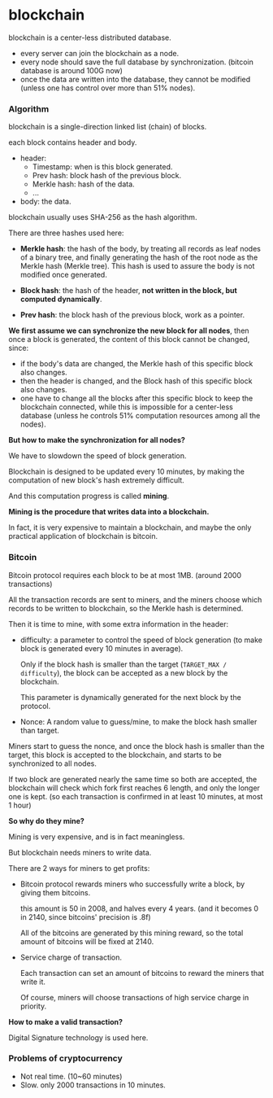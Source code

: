 # blockchain

blockchain is a center-less distributed database.

* every server can join the blockchain as a node.
* every node should save the full database by synchronization. (bitcoin database is around 100G now)
* once the data are written into the database, they cannot be modified (unless one has control over more than 51% nodes).


### Algorithm

blockchain is a single-direction linked list (chain) of blocks. 

each block contains header and body. 

* header: 
  * Timestamp: when is this block generated.
  * Prev hash: block hash of the previous block.
  * Merkle hash: hash of the data.
  * ...
* body: the data.

blockchain usually uses SHA-256 as the hash algorithm.

There are three hashes used here:

* **Merkle hash**: the hash of the body, by treating all records as leaf nodes of a binary tree, and finally generating the hash of the root node as the Merkle hash (Merkle tree). This hash is used to assure the body is not modified once generated.

* **Block hash**: the hash of the header, **not written in the block, but computed dynamically**.

* **Prev hash**: the block hash of the previous block, work as a pointer.

**We first assume we can synchronize the new block for all nodes**, then once a block is generated, the content of this block cannot be changed, since:

* if the body's data are changed, the Merkle hash of this specific block also changes.
* then the header is changed, and the Block hash of this specific block also changes.
* one have to change all the blocks after this specific block to keep the blockchain connected, while this is impossible for a center-less database (unless he controls 51% computation resources among all the nodes).

**But how to make the synchronization for all nodes?**

We have to slowdown the speed of block generation.

Blockchain is designed to be updated every 10 minutes, by making the computation of new block's hash extremely difficult.

And this computation progress is called **mining**.

**Mining is the procedure that writes data into a blockchain.**

In fact, it is very expensive to maintain a blockchain, and maybe the only practical application of blockchain is bitcoin.


### Bitcoin

Bitcoin protocol requires each block to be at most 1MB. (around 2000 transactions)

All the transaction records are sent to miners, and the miners choose which records to be written to blockchain, so the Merkle hash is determined.

Then it is time to mine, with some extra information in the header:

* difficulty: a parameter to control the speed of block generation (to make block is generated every 10 minutes in average). 

  Only if the block hash is smaller than the target (`TARGET_MAX / difficulty`), the block can be accepted as a new block by the blockchain.

  This parameter is dynamically generated for the next block by the protocol. 

* Nonce: A random value to guess/mine, to make the block hash smaller than target.  

Miners start to guess the nonce, and once the block hash is smaller than the target, this block is accepted to the blockchain, and starts to be synchronized to all nodes.

If two block are generated nearly the same time so both are accepted, the blockchain will check which fork first reaches 6 length, and only the longer one is kept. (so each transaction is confirmed in at least 10 minutes, at most 1 hour)

**So why do they mine?**

Mining is very expensive, and is in fact meaningless.

But blockchain needs miners to write data.

There are 2 ways for miners to get profits:

* Bitcoin protocol rewards miners who successfully write a block, by giving them bitcoins.

  this amount is 50 in 2008, and halves every 4 years. (and it becomes 0 in 2140, since bitcoins' precision is .8f)

  All of the bitcoins are generated by this mining reward, so the total amount of bitcoins will be fixed at 2140.

* Service charge of transaction. 

  Each transaction can set an amount of bitcoins to reward the miners that write it. 

  Of course, miners will choose transactions of high service charge in priority.

**How to make a valid transaction?**

Digital Signature technology is used here.


### Problems of cryptocurrency

* Not real time. (10~60 minutes)
* Slow. only 2000 transactions in 10 minutes.

